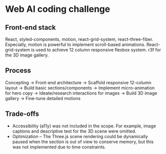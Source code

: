 # Web AI coding challenge

## Front-end stack

React, styled-components, motion, react-grid-system, react-three-fiber. Especially, motion is powerful to implement scroll-based animations. React-grid-system is used to achieve 12 column responsive flexbox system. r3f for the 3D image gallery.

## Process

Concepting -> Front-end architecture → Scaffold responsive 12-column layout → Build basic sections/components → Implement micro-animation for hero copy → Ideate/research interactions for images → Build 3D image gallery → Fine-tune detailed motions

## Trade-offs

- Accessibility (a11y) was not included in the scope. For example, image captions and descriptive text for the 3D scene were omitted.
- Optimization – The Three.js scene rendering could be dynamically paused when the section is out of view to conserve memory, but this was not implemented due to time constraints.
